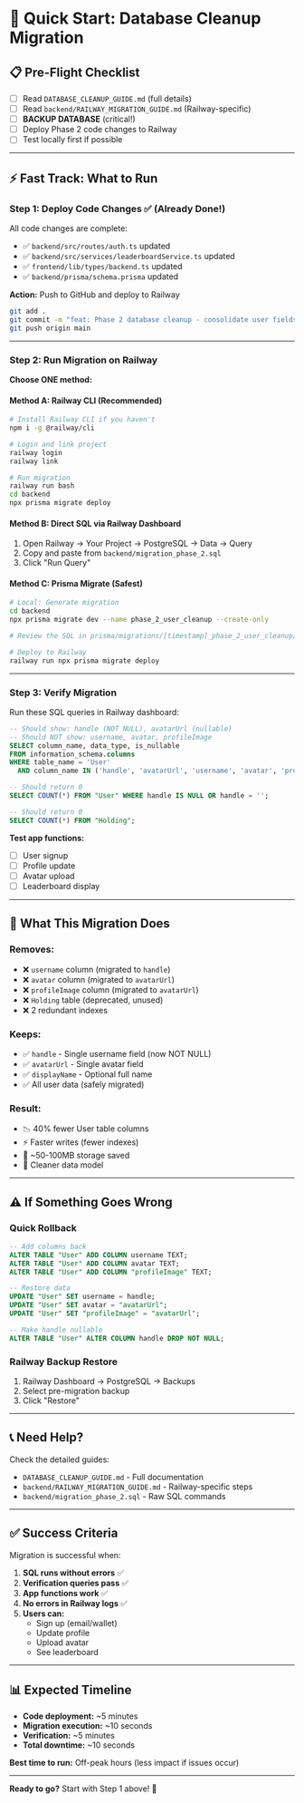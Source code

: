 # 🚀 Quick Start: Database Cleanup Migration

## 📋 Pre-Flight Checklist

- [ ] Read `DATABASE_CLEANUP_GUIDE.md` (full details)
- [ ] Read `backend/RAILWAY_MIGRATION_GUIDE.md` (Railway-specific)
- [ ] **BACKUP DATABASE** (critical!)
- [ ] Deploy Phase 2 code changes to Railway
- [ ] Test locally first if possible

---

## ⚡ Fast Track: What to Run

### Step 1: Deploy Code Changes ✅ (Already Done!)

All code changes are complete:
- ✅ `backend/src/routes/auth.ts` updated
- ✅ `backend/src/services/leaderboardService.ts` updated
- ✅ `frontend/lib/types/backend.ts` updated
- ✅ `backend/prisma/schema.prisma` updated

**Action:** Push to GitHub and deploy to Railway

```bash
git add .
git commit -m "feat: Phase 2 database cleanup - consolidate user fields"
git push origin main
```

---

### Step 2: Run Migration on Railway

**Choose ONE method:**

#### Method A: Railway CLI (Recommended)

```bash
# Install Railway CLI if you haven't
npm i -g @railway/cli

# Login and link project
railway login
railway link

# Run migration
railway run bash
cd backend
npx prisma migrate deploy
```

#### Method B: Direct SQL via Railway Dashboard

1. Open Railway → Your Project → PostgreSQL → Data → Query
2. Copy and paste from `backend/migration_phase_2.sql`
3. Click "Run Query"

#### Method C: Prisma Migrate (Safest)

```bash
# Local: Generate migration
cd backend
npx prisma migrate dev --name phase_2_user_cleanup --create-only

# Review the SQL in prisma/migrations/[timestamp]_phase_2_user_cleanup/

# Deploy to Railway
railway run npx prisma migrate deploy
```

---

### Step 3: Verify Migration

Run these SQL queries in Railway dashboard:

```sql
-- Should show: handle (NOT NULL), avatarUrl (nullable)
-- Should NOT show: username, avatar, profileImage
SELECT column_name, data_type, is_nullable
FROM information_schema.columns
WHERE table_name = 'User'
  AND column_name IN ('handle', 'avatarUrl', 'username', 'avatar', 'profileImage');

-- Should return 0
SELECT COUNT(*) FROM "User" WHERE handle IS NULL OR handle = '';

-- Should return 0
SELECT COUNT(*) FROM "Holding";
```

**Test app functions:**
- [ ] User signup
- [ ] Profile update
- [ ] Avatar upload
- [ ] Leaderboard display

---

## 🎯 What This Migration Does

### Removes:
- ❌ `username` column (migrated to `handle`)
- ❌ `avatar` column (migrated to `avatarUrl`)
- ❌ `profileImage` column (migrated to `avatarUrl`)
- ❌ `Holding` table (deprecated, unused)
- ❌ 2 redundant indexes

### Keeps:
- ✅ `handle` - Single username field (now NOT NULL)
- ✅ `avatarUrl` - Single avatar field
- ✅ `displayName` - Optional full name
- ✅ All user data (safely migrated)

### Result:
- 📉 40% fewer User table columns
- ⚡ Faster writes (fewer indexes)
- 💾 ~50-100MB storage saved
- 🎯 Cleaner data model

---

## ⚠️ If Something Goes Wrong

### Quick Rollback

```sql
-- Add columns back
ALTER TABLE "User" ADD COLUMN username TEXT;
ALTER TABLE "User" ADD COLUMN avatar TEXT;
ALTER TABLE "User" ADD COLUMN "profileImage" TEXT;

-- Restore data
UPDATE "User" SET username = handle;
UPDATE "User" SET avatar = "avatarUrl";
UPDATE "User" SET "profileImage" = "avatarUrl";

-- Make handle nullable
ALTER TABLE "User" ALTER COLUMN handle DROP NOT NULL;
```

### Railway Backup Restore

1. Railway Dashboard → PostgreSQL → Backups
2. Select pre-migration backup
3. Click "Restore"

---

## 📞 Need Help?

Check the detailed guides:
- `DATABASE_CLEANUP_GUIDE.md` - Full documentation
- `backend/RAILWAY_MIGRATION_GUIDE.md` - Railway-specific steps
- `backend/migration_phase_2.sql` - Raw SQL commands

---

## ✅ Success Criteria

Migration is successful when:

1. **SQL runs without errors** ✅
2. **Verification queries pass** ✅
3. **App functions work** ✅
4. **No errors in Railway logs** ✅
5. **Users can:**
   - Sign up (email/wallet)
   - Update profile
   - Upload avatar
   - See leaderboard

---

## 📊 Expected Timeline

- **Code deployment:** ~5 minutes
- **Migration execution:** ~10 seconds
- **Verification:** ~5 minutes
- **Total downtime:** ~10 seconds

**Best time to run:** Off-peak hours (less impact if issues occur)

---

**Ready to go?** Start with Step 1 above! 🚀
